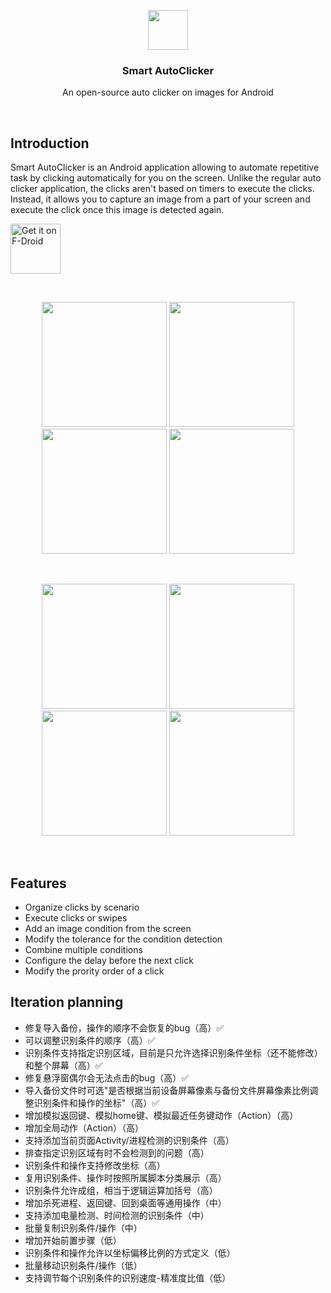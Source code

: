 <p align="center">
  <img src="https://github.com/Nain57/SmartAutoClicker/blob/master/smartautoclicker/src/main/ic_smart_auto_clicker-playstore.png?raw=true" height="64">
  <h3 align="center">Smart AutoClicker</h3>
  <p align="center">An open-source auto clicker on images for Android<p>
</p>

<br>
 
## Introduction

Smart AutoClicker is an Android application allowing to automate repetitive task by clicking automatically for you on the screen. Unlike the regular auto clicker application, the clicks aren't based on timers to execute the clicks. Instead, it allows you to capture an image from a part of your screen and execute the click once this image is detected again.

[<img src="https://fdroid.gitlab.io/artwork/badge/get-it-on.png"
     alt="Get it on F-Droid"
     height="80">](https://f-droid.org/packages/com.buzbuz.smartautoclicker/)

<br>

<p align="center">
  <img src="https://i.postimg.cc/65JBX8D9/Phone-Screenshot-1.png" width="200">
  <img src="https://i.postimg.cc/6Q3X0nGh/Phone-Screenshot-2.png" width="200">
  <img src="https://i.postimg.cc/1zjZYXG1/Phone-Screenshot-3.png" width="200">
  <img src="https://i.postimg.cc/qvp0N9JS/Phone-Screenshot-4.png" width="200">
</p>
<br>
<p align="center">
  <img src="https://i.postimg.cc/8zwGMts5/Phone-Screenshot-5.png" width="200">
  <img src="https://i.postimg.cc/ZnrtRL1J/Phone-Screenshot-6.png" width="200">
  <img src="https://i.postimg.cc/1Xx1sd7W/Phone-Screenshot-7.png" width="200">
  <img src="https://i.postimg.cc/nz9t8x2j/Phone-Screenshot-8.png" width="200">
</p>
<br>


## Features

- Organize clicks by scenario
- Execute clicks or swipes
- Add an image condition from the screen
- Modify the tolerance for the condition detection
- Combine multiple conditions
- Configure the delay before the next click
- Modify the prority order of a click

## Iteration planning
- 修复导入备份，操作的顺序不会恢复的bug（高）✅
- 可以调整识别条件的顺序（高）✅
- 识别条件支持指定识别区域，目前是只允许选择识别条件坐标（还不能修改）和整个屏幕（高）✅
- 修复悬浮窗偶尔会无法点击的bug（高）✅
- 导入备份文件时可选"是否根据当前设备屏幕像素与备份文件屏幕像素比例调整识别条件和操作的坐标"（高）✅
- 增加模拟返回键、模拟home键、模拟最近任务键动作（Action）（高）
- 增加全局动作（Action）（高）
- 支持添加当前页面Activity/进程检测的识别条件（高）
- 排查指定识别区域有时不会检测到的问题（高）
- 识别条件和操作支持修改坐标（高）
- 复用识别条件、操作时按照所属脚本分类展示（高）
- 识别条件允许成组，相当于逻辑运算加括号（高）
- 增加杀死进程、返回键、回到桌面等通用操作（中）
- 支持添加电量检测、时间检测的识别条件（中）
- 批量复制识别条件/操作（中）
- 增加开始前置步骤（低）
- 识别条件和操作允许以坐标偏移比例的方式定义（低）
- 批量移动识别条件/操作（低）
- 支持调节每个识别条件的识别速度-精准度比值（低）